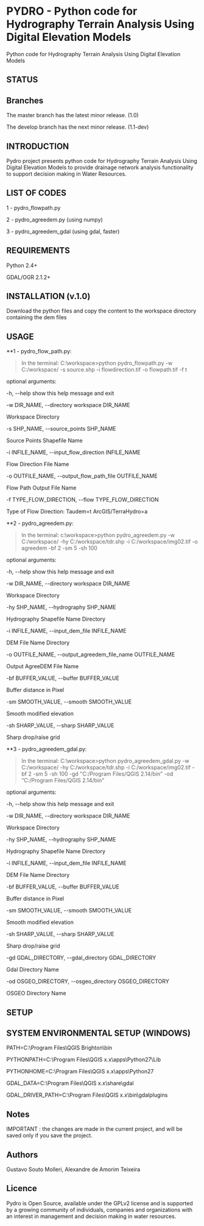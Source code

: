 # PYDRO - Python code for Hydrography Terrain Analysis Using Digital Elevation Models
Python code for Hydrography Terrain Analysis Using Digital Elevation Models

## STATUS

## Branches

The master branch has the latest minor release. (1.0)

The develop branch has the next minor release. (1.1-dev)

## INTRODUCTION

Pydro project presents python code for Hydrography Terrain Analysis Using Digital Elevation Models to provide drainage network analysis functionality to support decision making in Water Resources.

## LIST OF CODES

1 - pydro_flowpath.py

2 - pydro_agreedem.py (using numpy)

3 - pydro_agreedem_gdal (using gdal, faster)


## REQUIREMENTS

Python 2.4+

GDAL/OGR 2.1.2+

## INSTALLATION (v.1.0)

Download the python files and copy the content to the workspace directory containing the dem files

## USAGE

**1 - pydro_flow_path.py:

>In the terminal: C:\workspace>python pydro_flowpath.py -w C:/workspace/ -s source.shp -i flowdirection.tif -o flowpath.tif -f t

optional arguments:

  -h, --help            show this help message and exit
  
  
  -w DIR_NAME, --directory workspace DIR_NAME
  
  Workspace Directory
                        
  -s SHP_NAME, --source_points SHP_NAME
  
  Source Points Shapefile Name
                        
  -i INFILE_NAME, --input_flow_direction INFILE_NAME
  
  Flow Direction File Name
                        
  -o OUTFILE_NAME, --output_flow_path_file OUTFILE_NAME
  
  Flow Path Output File Name
                        
  -f TYPE_FLOW_DIRECTION, --flow TYPE_FLOW_DIRECTION
  
  Type of Flow Direction: Taudem=t ArcGIS/TerraHydro=a

**2 - pydro_agreedem.py:

>In the terminal: c:\workspace>python pydro_agreedem.py -w C:/workspace/ -hy C:/workspace/tdr.shp -i C:/workspace/img02.tif -o agreedem -bf 2 -sm 5 -sh 100

optional arguments:

  -h, --help            show this help message and exit
  
  
  -w DIR_NAME, --directory workspace DIR_NAME
  
 Workspace Directory
                        
  -hy SHP_NAME, --hydrography SHP_NAME
  
 Hydrography Shapefile Name Directory
                        
  -i INFILE_NAME, --input_dem_file INFILE_NAME
  
 DEM File Name Directory
                        
  -o OUTFILE_NAME, --output_agreedem_file_name OUTFILE_NAME
  
 Output AgreeDEM File Name
                        
  -bf BUFFER_VALUE, --buffer BUFFER_VALUE
  
 Buffer distance in Pixel
                        
  -sm SMOOTH_VALUE, --smooth SMOOTH_VALUE
  
 Smooth modified elevation
                        
  -sh SHARP_VALUE, --sharp SHARP_VALUE
  
 Sharp drop/raise grid
                        
                        
**3 - pydro_agreedem_gdal.py:

>In the terminal: C:\workspace>python pydro_agreedem_gdal.py -w C:/workspace/ -hy C:/workspace/tdr.shp -i C:/workspace/img02.tif -bf 2 -sm 5 -sh 100 -gd "C:/Program Files/QGIS 2.14/bin" -od "C:/Program Files/QGIS 2.14/bin"

optional arguments:

  -h, --help            show this help message and exit
  
  
  -w DIR_NAME, --directory workspace DIR_NAME
  
 Workspace Directory
                        
  -hy SHP_NAME, --hydrography SHP_NAME
  
 Hydrography Shapefile Name Directory
                        
  -i INFILE_NAME, --input_dem_file INFILE_NAME
  
 DEM File Name Directory
                        
  -bf BUFFER_VALUE, --buffer BUFFER_VALUE
  
 Buffer distance in Pixel
                        
  -sm SMOOTH_VALUE, --smooth SMOOTH_VALUE
  
 Smooth modified elevation
                        
  -sh SHARP_VALUE, --sharp SHARP_VALUE
  
 Sharp drop/raise grid
                        
  -gd GDAL_DIRECTORY, --gdal_directory GDAL_DIRECTORY
  
 Gdal Directory Name
                        
  -od OSGEO_DIRECTORY, --osgeo_directory OSGEO_DIRECTORY
  
 OSGEO Directory Name

## SETUP

## SYSTEM ENVIRONMENTAL SETUP (WINDOWS)

PATH=C:\Program Files\QGIS Brighton\bin

PYTHONPATH=C:\Program Files\QGIS x.x\apps\Python27\Lib

PYTHONHOME=C:\Program Files\QGIS x.x\apps\Python27

GDAL_DATA=C:\Program Files\QGIS x.x\share\gdal

GDAL_DRIVER_PATH=C:\Program Files\QGIS x.x\bin\gdalplugins  

## Notes

IMPORTANT : the changes are made in the current project, and will be saved only if you save the project.

## Authors

Gustavo Souto Molleri, Alexandre de Amorim Teixeira

## Licence

Pydro is Open Source, available under the GPLv2 license and is supported by a growing community of individuals, companies and organizations with an interest in management and decision making in water resources.
